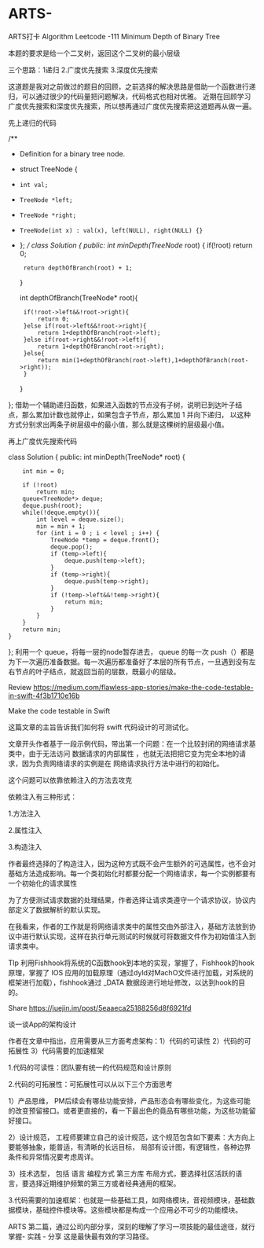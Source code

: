 # ARTS-
ARTS打卡
Algorithm
Leetcode -111 Minimum Depth of Binary Tree

本题的要求是给一个二叉树，返回这个二叉树的最小层级

三个思路：1递归 2.广度优先搜索 3.深度优先搜索

这道题是我对之前做过的题目的回顾，之前选择的解决思路是借助一个函数进行递归，可以通过很少的代码量把问题解决，代码格式也相对优雅。 近期在回顾学习广度优先搜索和深度优先搜索，所以想再通过广度优先搜索把这道题再从做一遍。

先上递归的代码

/**
 * Definition for a binary tree node.
 * struct TreeNode {
 *     int val;
 *     TreeNode *left;
 *     TreeNode *right;
 *     TreeNode(int x) : val(x), left(NULL), right(NULL) {}
 * };
 */
class Solution {
public:
    int minDepth(TreeNode* root) {
        if(!root) return 0;
        
        return depthOfBranch(root) + 1;
    }
    
    int depthOfBranch(TreeNode* root){
        
        if(!root->left&&!root->right){
            return 0;
        }else if(root->left&&!root->right){
            return 1+depthOfBranch(root->left);
        }else if(root->right&&!root->left){
            return 1+depthOfBranch(root->right);
        }else{
            return min(1+depthOfBranch(root->left),1+depthOfBranch(root->right));
        }
        
    }
    
};
借助一个辅助递归函数，如果进入函数的节点没有子树，说明已到达叶子结点，那么累加计数也就停止，如果包含子节点，那么累加 1 并向下递归， 以这种方式分别求出两条子树层级中的最小值，那么就是这棵树的层级最小值。

再上广度优先搜索代码

class Solution {
public:
    int minDepth(TreeNode* root) {
        
        int min = 0;
        
        if (!root)
            return min;
        queue<TreeNode*> deque;
        deque.push(root);
        while(!deque.empty()){
            int level = deque.size();
            min = min + 1;
            for (int i = 0 ; i < level ; i++) {
                TreeNode *temp = deque.front();
                deque.pop();
                if (temp->left){                
                    deque.push(temp->left);
                }
                if (temp->right){
                    deque.push(temp->right);
                }
                if (!temp->left&&!temp->right){
                    return min;
                }
            }
        }
        return min;
    }
};
利用一个 queue，将每一层的node暂存进去， queue 的每一次 push（）都是为下一次遍历准备数据。每一次遍历都准备好了本层的所有节点，一旦遇到没有左右节点的叶子结点，就返回当前的层数，既最小的层级。

Review
https://medium.com/flawless-app-stories/make-the-code-testable-in-swift-4f3b1710e16b

Make the code testable in Swift

这篇文章的主旨告诉我们如何将 swift 代码设计的可测试化。

文章开头作者基于一段示例代码，带出第一个问题：在一个比较封闭的网络请求基类中，由于无法访问 数据请求的内部属性 ，也就无法把把它变为完全本地的请求，因为负责网络请求的实例是在 网络请求执行方法中进行的初始化。

这个问题可以依靠依赖注入的方法去攻克

依赖注入有三种形式：

1.方法注入

2.属性注入

3.构造注入

作者最终选择的了构造注入，因为这种方式既不会产生额外的可选属性，也不会对基础方法造成影响。每一个类初始化时都要分配一个网络请求，每一个实例都要有一个初始化的请求属性

为了方便测试请求数据的处理结果，作者选择让请求类遵守一个请求协议，协议内部定义了数据解析的默认实现。

在我看来，作者的工作就是将网络请求类中的属性交由外部注入，基础方法放到协议中进行默认实现，这样在执行单元测试的时候就可将数据文件作为初始值注入到请求类中。

TIp
利用Fishhook将系统的C函数hook到本地的实现，掌握了，Fishhook的hook原理，掌握了 IOS 应用的加载原理（通过dyld对MachO文件进行加载，对系统的框架进行加载），fishhook通过 _DATA 数据段进行地址修改，以达到hook的目的。

Share
https://juejin.im/post/5eaaeca25188256d8f6921fd

谈一谈App的架构设计

作者在文章中指出，应用需要从三方面考虑架构：1）代码的可读性 2）代码的可拓展性 3）代码需要的加速框架

1.代码的可读性：团队要有统一的代码规范和设计原则

2.代码的可拓展性：可拓展性可以从以下三个方面思考

1）产品思维， PM后续会有哪些功能安排，产品形态会有哪些变化，为这些可能的改变预留接口。或者更直接的，看一下最出色的竟品有哪些功能，为这些功能留好接口。

2）设计规范， 工程师要建立自己的设计规范，这个规范包含如下要素：大方向上要能够抽象，能普适，有清晰的长远目标， 局部有设计图，有逻辑性，各种边界条件和异常情况要考虑周详。

3）技术选型， 包括 语言 编程方式 第三方库 布局方式，要选择社区活跃的语言，要选择近期维护频繁的第三方或者经典通用的框架。

3.代码需要的加速框架：也就是一些基础工具，如网络模块，音视频模块，基础数据模块，基础控件模块等。这些模块都是构成一个应用必不可少的功能模块。

ARTS 第二篇，通过公司内部分享，深刻的理解了学习一项技能的最佳途径，就行 掌握- 实践 - 分享 这是最快最有效的学习路径。
